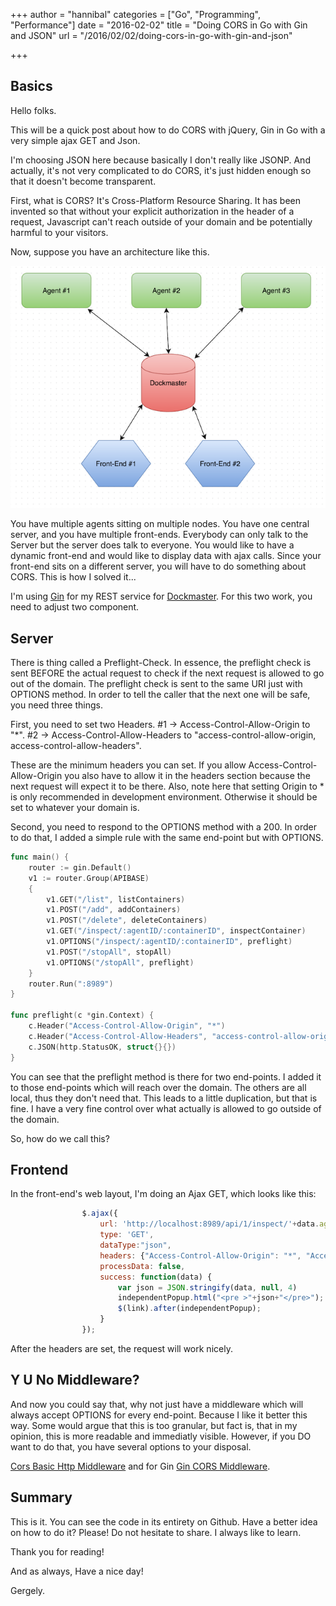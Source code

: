 +++
author = "hannibal"
categories = ["Go", "Programming", "Performance"]
date = "2016-02-02"
title = "Doing CORS in Go with Gin and JSON"
url = "/2016/02/02/doing-cors-in-go-with-gin-and-json"

+++

Basics
------

Hello folks.

This will be a quick post about how to do CORS with jQuery, Gin in Go with a very simple ajax GET and Json.

I'm choosing JSON here because basically I don't really like JSONP. And actually, it's not very complicated to do CORS, it's just hidden enough so that it doesn't become transparent.

First, what is CORS? It's Cross-Platform Resource Sharing. It has been invented so that without your explicit authorization in the header of a request, Javascript can't reach outside of your domain and be potentially harmful to your visitors.

Now, suppose you have an architecture like this.

![Architecture](/img/architecture.png)

You have multiple agents sitting on multiple nodes. You have one central server, and you have multiple front-ends. Everybody can only talk to the Server but the server does talk to everyone. You would like to have a dynamic front-end and would like to display data with ajax calls. Since your front-end sits on a different server, you will have to do something about CORS. This is how I solved it...

I'm using [Gin](https://github.com/gin-gonic/gin) for my REST service for [Dockmaster](https://github.com/Skarlso/dockmaster2). For this two work, you need to adjust two component.

Server
------

There is thing called a Preflight-Check. In essence, the preflight check is sent BEFORE the actual request to check if the next request is allowed to go out of the domain. The preflight check is sent to the same URI just with OPTIONS method. In order to tell the caller that the next one will be safe, you need three things.

First, you need to set two Headers.
#1 -> Access-Control-Allow-Origin to "*".
#2 -> Access-Control-Allow-Headers to "access-control-allow-origin, access-control-allow-headers".

These are the minimum headers you can set. If you allow Access-Control-Allow-Origin you also have to allow it in the headers section because the next request will expect it to be there. Also, note here that setting Origin to * is only recommended in development environment. Otherwise it should be set to whatever your domain is.

Second, you need to respond to the OPTIONS method with a 200. In order to do that, I added a simple rule with the same end-point but with OPTIONS.

~~~go
func main() {
    router := gin.Default()
    v1 := router.Group(APIBASE)
    {
        v1.GET("/list", listContainers)
        v1.POST("/add", addContainers)
        v1.POST("/delete", deleteContainers)
        v1.GET("/inspect/:agentID/:containerID", inspectContainer)
        v1.OPTIONS("/inspect/:agentID/:containerID", preflight)
        v1.POST("/stopAll", stopAll)
        v1.OPTIONS("/stopAll", preflight)
    }
    router.Run(":8989")
}

func preflight(c *gin.Context) {
    c.Header("Access-Control-Allow-Origin", "*")
    c.Header("Access-Control-Allow-Headers", "access-control-allow-origin, access-control-allow-headers")
    c.JSON(http.StatusOK, struct{}{})
}
~~~

You can see that the preflight method is there for two end-points. I added it to those end-points which will reach over the domain. The others are all local, thus they don't need that. This leads to a little duplication, but that is fine. I have a very fine control over what actually is allowed to go outside of the domain.

So, how do we call this?


Frontend
--------

In the front-end's web layout, I'm doing an Ajax GET, which looks like this:

~~~javascript
                $.ajax({
                    url: 'http://localhost:8989/api/1/inspect/'+data.agentid+'/'+data.id,
                    type: 'GET',
                    dataType:"json",
                    headers: {"Access-Control-Allow-Origin": "*", "Access-Control-Allow-Headers": "access-control-allow-origin, access-control-allow-headers"},
                    processData: false,
                    success: function(data) {
                        var json = JSON.stringify(data, null, 4)
                        independentPopup.html("<pre >"+json+"</pre>");
                        $(link).after(independentPopup);
                    }
                });
~~~

After the headers are set, the request will work nicely.

Y U No Middleware?
------------------

And now you could say that, why not just have a middleware which will always accept OPTIONS for every end-point. Because I like it better this way. Some would argue that this is too granular, but fact is, that in my opinion, this is more readable and immediatly visible. However, if you DO want to do that, you have several options to your disposal.

[Cors Basic Http Middleware](https://github.com/itsjamie/gin-cors) and for Gin [Gin CORS Middleware](https://github.com/itsjamie/gin-cors).


Summary
-------

This is it. You can see the code in its entirety on Github. Have a better idea on how to do it? Please! Do not hesitate to share. I always like to learn.

Thank you for reading!

And as always,
Have a nice day!

Gergely.
